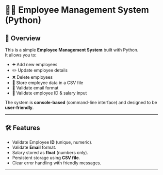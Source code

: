 # 👩‍💼 Employee Management System (Python)

## 📌 Overview
This is a simple **Employee Management System** built with Python.  
It allows you to:
- ➕ Add new employees
- ✏️ Update employee details
- ❌ Delete employees
- 📂 Store employee data in a CSV file
- 📧 Validate email format
- 🔢 Validate employee ID & salary input

The system is **console-based** (command-line interface) and designed to be **user-friendly**.

---

## 🛠️ Features
- Validate Employee **ID** (unique, numeric).
- Validate **Email** format.
- Salary stored as **float** (numbers only).
- Persistent storage using **CSV file**.
- Clear error handling with friendly messages.

---
